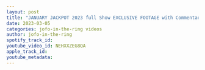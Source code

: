 ```yaml
---
layout: post
title: "JANUARY JACKPOT 2023 full Show EXCLUSIVE FOOTAGE with Commentary  | TCPW | JOFO in the RING #111"
date: 2023-03-05
categories: jofo-in-the-ring videos
author: jofo-in-the-ring
spotify_track_id: 
youtube_video_id: NEHXXZEG8QA
apple_track_id: 
youtube_metadata: 
---
```

